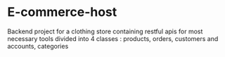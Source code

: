 # E-commerce-host
Backend project for a clothing store containing restful apis for most necessary tools divided into 4 classes : products, orders, customers and accounts, categories
